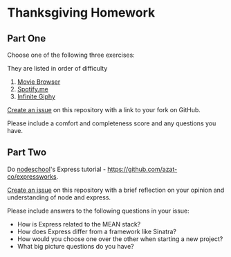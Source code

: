# Thanksgiving Homework

## Part One

Choose one of the following three exercises:

They are listed in order of difficulty

1. [Movie Browser](https://github.com/ga-dc/movie-browser)
2. [Spotify.me](https://github.com/ga-dc/spotify-me)
3. [Infinite Giphy](https://github.com/ga-dc/infinite-giphy)

[Create an issue](https://github.com/ga-dc/thanksgiving-homework/issues/new?title=Part%20One) on this
repository with a link to your fork on GitHub.

Please include a comfort and completeness score and any questions you have.

## Part Two

Do [nodeschool](http://nodeschool.io/)'s Express tutorial - https://github.com/azat-co/expressworks.

[Create an issue](https://github.com/ga-dc/thanksgiving-homework/issues/new?title=Part%20Two) on this
repository with a brief reflection on your opinion and understanding of node and express.

Please include answers to the following questions in your issue:

- How is Express related to the MEAN stack?
- How does Express differ from a framework like Sinatra?
- How would you choose one over the other when starting a new project?
- What big picture questions do you have?

